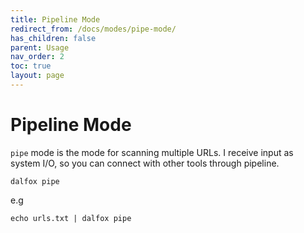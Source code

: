 ```yaml
---
title: Pipeline Mode
redirect_from: /docs/modes/pipe-mode/
has_children: false
parent: Usage
nav_order: 2
toc: true
layout: page
---
```


# Pipeline Mode

`pipe` mode is the mode for scanning multiple URLs. I receive input as system I/O, so you can connect with other tools through pipeline.
```shell
dalfox pipe
```

e.g
```shell
echo urls.txt | dalfox pipe
```
